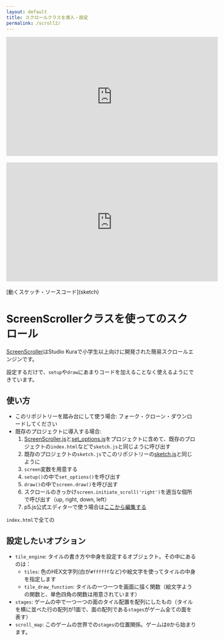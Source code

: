 ```yaml
---
layout: default
title: スクロールクラスを導入・設定
permalink: /scroll2/
---
```

<div class="youtube-video-container">
  <iframe
    width="560"
    height="315"
    src="https://www.youtube.com/embed/KOPdc2lKFKc"
    frameborder="0"
    allow="accelerometer; autoplay; encrypted-media; gyroscope; picture-in-picture"
    allowfullscreen
  ></iframe>
</div>
<br />
<div class="youtube-video-container">
  <iframe
    width="560"
    height="315"
    src="https://www.youtube.com/embed/GlI6gCEqsd0"
    frameborder="0"
    allow="accelerometer; autoplay; encrypted-media; gyroscope; picture-in-picture"
    allowfullscreen
  ></iframe>
</div>
<br />
[動くスケッチ・ソースコード](sketch)

# ScreenScrollerクラスを使ってのスクロール

[ScreenScroller](https://github.com/studio-kura/p5js-screenscroller/)はStudio Kuraで小学生以上向けに開発された簡易スクロールエンジンです。

設定するだけで、`setup`や`draw`にあまりコードを加えることなく使えるようにできています。

## 使い方

- このリポジトリーを踏み台にして使う場合: フォーク・クローン・ダウンロードしてください
- 既存のプロジェクトに導入する場合: 
  1. [ScreenScroller.js](https://github.com/studio-kura/p5js-screenscroller/blob/main/ScreenScroller.js)と[set_options.js](https://github.com/studio-kura/p5js-screenscroller/blob/main/set_options.js)をプロジェクトに含めて、既存のプロジェクトの`index.html`などで`sketch.js`と同じように呼び出す
  1. 既存のプロジェクトの`sketch.js`でこのリポジトリーの[sketch.js](https://github.com/studio-kura/p5js-screenscroller/blob/main/sketch.js)と同じように
    1. `screen`変数を用意する
    1. `setup()`の中で`set_options()`を呼び出す
    1. `draw()`の中で`screen.draw()`を呼び出す
    1. スクロールのきっかけ`screen.initiate_scroll('right')`を適当な個所で呼び出す（up, right, down, left）
  1. p5.js公式エディターで使う場合は[ここから編集する](https://editor.p5js.org/alecrem/sketches/i2hjFVchu)


`index.html`で全ての

## 設定したいオプション

- `tile_engine`: タイルの書き方や中身を設定するオブジェクト。その中にあるのは：
  - `tiles`: 色のHEX文字列(白が`#ffffff`など)や絵文字を使ってタイルの中身を指定します
  - `tile_draw_function`: タイルの一つ一つを画面に描く関数（絵文字ようの関数と、単色四角の関数は用意されています）
- `stages`: ゲームの中で一つ一つの面のタイル配置を配列にしたもの（タイルを横に並べた行の配列が1面で、面の配列である`stages`がゲーム全ての面を表す）
- `scroll_map`: このゲームの世界での`stages`の位置関係。ゲームは`0`から始まります。
